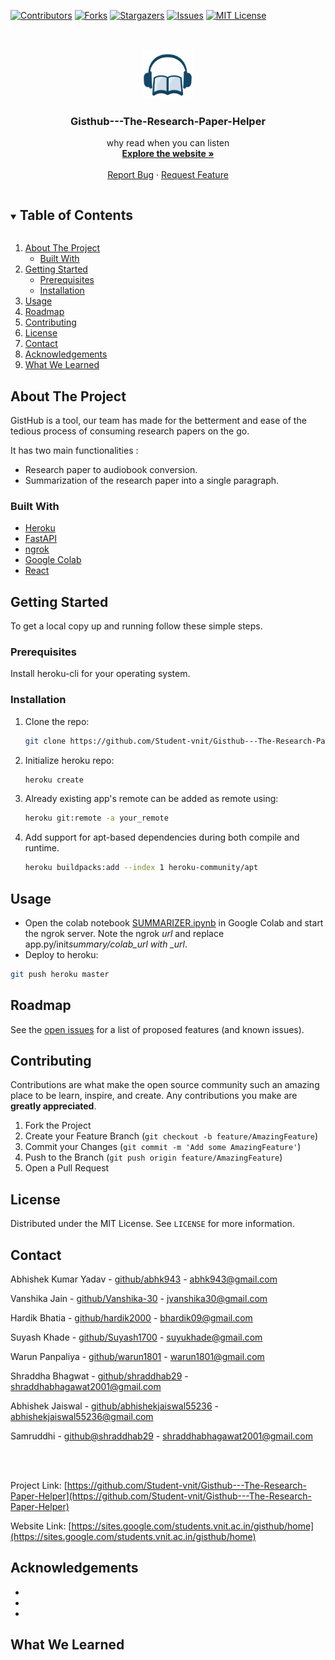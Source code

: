[![Contributors][contributors-shield]][contributors-url]
[![Forks][forks-shield]][forks-url]
[![Stargazers][stars-shield]][stars-url]
[![Issues][issues-shield]][issues-url]
[![MIT License][license-shield]][license-url]

<!-- PROJECT LOGO -->
<br />
<p align="center">
  <a href="https://github.com/Student-vnit/Gisthub---The-Research-Paper-Helper">
    <img src="src/logo.jpeg" alt="Logo" width="80" height="80">
  </a>

  <h3 align="center">Gisthub---The-Research-Paper-Helper</h3>

  <p align="center">
    why read when you can listen
    <br />
    <a href="https://sites.google.com/students.vnit.ac.in/gisthub/home"><strong>Explore the website »</strong></a>
    <br />
    <br />
    <a href="https://github.com/Student-vnit/Gisthub---The-Research-Paper-Helper/issues">Report Bug</a>
    ·
    <a href="https://github.com/Student-vnit/Gisthub---The-Research-Paper-Helper/issues">Request Feature</a>
  </p>
</p>

<!-- TABLE OF CONTENTS -->
<details open="open">
  <summary><h2 style="display: inline-block">Table of Contents</h2></summary>
  <ol>
    <li>
      <a href="#about-the-project">About The Project</a>
      <ul>
        <li><a href="#built-with">Built With</a></li>
      </ul>
    </li>
    <li>
      <a href="#getting-started">Getting Started</a>
      <ul>
        <li><a href="#prerequisites">Prerequisites</a></li>
        <li><a href="#installation">Installation</a></li>
      </ul>
    </li>
    <li><a href="#usage">Usage</a></li>
    <li><a href="#roadmap">Roadmap</a></li>
    <li><a href="#contributing">Contributing</a></li>
    <li><a href="#license">License</a></li>
    <li><a href="#contact">Contact</a></li>
    <li><a href="#acknowledgements">Acknowledgements</a></li>
    <li><a href="#what-we-learned">What We Learned</a></li>
  </ol>
</details>

<!-- ABOUT THE PROJECT -->

## About The Project

GistHub is a tool, our team has made for the betterment and ease of the tedious process of consuming research papers on the go.

It has two main functionalities :

- Research paper to audiobook conversion.
- Summarization of the research paper into a single paragraph.

### Built With

- [Heroku](https://dashboard.heroku.com)
- [FastAPI](https://fastapi.tiangolo.com)
- [ngrok](https://ngrok.com)
- [Google Colab](https://colab.research.google.com)
- [React](https://reactjs.org)

<!-- GETTING STARTED -->

## Getting Started

To get a local copy up and running follow these simple steps.

### Prerequisites

Install heroku-cli for your operating system.

### Installation

1. Clone the repo:
   ```sh
   git clone https://github.com/Student-vnit/Gisthub---The-Research-Paper-Helper.git
   ```
2. Initialize heroku repo:
   ```sh
   heroku create
   ```
3. Already existing app's remote can be added as remote using:
   ```sh
   heroku git:remote -a your_remote
   ```
4. Add support for apt-based dependencies during both compile and runtime.
   ```sh
   heroku buildpacks:add --index 1 heroku-community/apt
   ```

<!-- USAGE EXAMPLES -->

## Usage

- Open the colab notebook [SUMMARIZER.ipynb](https://github.com/Student-vnit/Gisthub---The-Research-Paper-Helper/SUMMARIZER.ipynb) in Google Colab and start the ngrok server. Note the ngrok _url_ and replace app.py/init*summary/colab_url with \_url*.
- Deploy to heroku:

```sh
git push heroku master
```

<!-- ROADMAP -->

## Roadmap

See the [open issues](https://github.com/Student-vnit/Gisthub---The-Research-Paper-Helper/issues) for a list of proposed features (and known issues).

<!-- CONTRIBUTING -->

## Contributing

Contributions are what make the open source community such an amazing place to be learn, inspire, and create. Any contributions you make are **greatly appreciated**.

1. Fork the Project
2. Create your Feature Branch (`git checkout -b feature/AmazingFeature`)
3. Commit your Changes (`git commit -m 'Add some AmazingFeature'`)
4. Push to the Branch (`git push origin feature/AmazingFeature`)
5. Open a Pull Request

<!-- LICENSE -->

## License

Distributed under the MIT License. See `LICENSE` for more information.

<!-- CONTACT -->

## Contact

Abhishek Kumar Yadav - [github/abhk943](https://github.com/abhk943) - abhk943@gmail.com

Vanshika Jain - [github/Vanshika-30](https://github.com/Vanshika-30) - jvanshika30@gmail.com

Hardik Bhatia - [github/hardik2000](https://github.com/hardik2000) - bhardik09@gmail.com

Suyash Khade - [github/Suyash1700](https://github.com/Suyash1700) - suyukhade@gmail.com

Warun Panpaliya - [github/warun1801](https://github.com/warun1801) - warun1801@gmail.com

Shraddha Bhagwat - [github/shraddhab29](https://github.com/shraddhab29) - shraddhabhagawat2001@gmail.com

Abhishek Jaiswal - [github/abhishekjaiswal55236](https://github.com/abhishekjaiswal55236) - abhishekjaiswal55236@gmail.com

Samruddhi - [github@shraddhab29](https://github.com/shraddhab29) - shraddhabhagawat2001@gmail.com

<br /><br />

Project Link: [https://github.com/Student-vnit/Gisthub---The-Research-Paper-Helper](https://github.com/Student-vnit/Gisthub---The-Research-Paper-Helper)

Website Link: [https://sites.google.com/students.vnit.ac.in/gisthub/home](https://sites.google.com/students.vnit.ac.in/gisthub/home)

<!-- ACKNOWLEDGEMENTS -->

## Acknowledgements

- []()
- []()
- []()

<!-- WHAT WE LEARNED -->

## What We Learned

<!-- MARKDOWN LINKS & IMAGES -->
<!-- https://www.markdownguide.org/basic-syntax/#reference-style-links -->

[contributors-shield]: https://img.shields.io/github/contributors/Student-vnit/Gisthub---The-Research-Paper-Helper.svg?style=for-the-badge
[contributors-url]: https://github.com/Student-vnit/Gisthub---The-Research-Paper-Helper/graphs/contributors
[forks-shield]: https://img.shields.io/github/forks/Student-vnit/Gisthub---The-Research-Paper-Helper.svg?style=for-the-badge
[forks-url]: https://github.com/Student-vnit/Gisthub---The-Research-Paper-Helper/network/members
[stars-shield]: https://img.shields.io/github/stars/Student-vnit/Gisthub---The-Research-Paper-Helper.svg?style=for-the-badge
[stars-url]: https://github.com/Student-vnit/Gisthub---The-Research-Paper-Helper/stargazers
[issues-shield]: https://img.shields.io/github/issues/Student-vnit/Gisthub---The-Research-Paper-Helper.svg?style=for-the-badge
[issues-url]: https://github.com/Student-vnit/Gisthub---The-Research-Paper-Helper/issues
[license-shield]: https://img.shields.io/github/license/Student-vnit/Gisthub---The-Research-Paper-Helper.svg?style=for-the-badge
[license-url]: https://github.com/Student-vnit/Gisthub---The-Research-Paper-Helper/blob/master/LICENSE.txt
